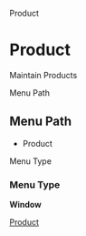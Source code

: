 
Product
# Product


Maintain Products

Menu Path
## Menu Path



- Product

Menu Type
### Menu Type

**Window**


[Product](../../window-product.md)